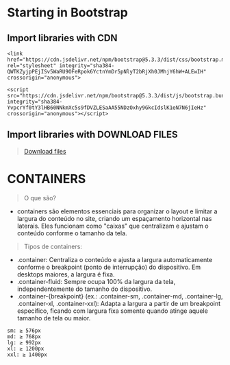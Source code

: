 # Starting in Bootstrap

## Import libraries with CDN

```
<link href="https://cdn.jsdelivr.net/npm/bootstrap@5.3.3/dist/css/bootstrap.min.css" rel="stylesheet" integrity="sha384-QWTKZyjpPEjISv5WaRU9OFeRpok6YctnYmDr5pNlyT2bRjXh0JMhjY6hW+ALEwIH" crossorigin="anonymous">

<script src="https://cdn.jsdelivr.net/npm/bootstrap@5.3.3/dist/js/bootstrap.bundle.min.js" integrity="sha384-YvpcrYf0tY3lHB60NNkmXc5s9fDVZLESaAA55NDzOxhy9GkcIdslK1eN7N6jIeHz" crossorigin="anonymous"></script>
```

## Import libraries with DOWNLOAD FILES

> [Download files](https://getbootstrap.com/docs/5.3/getting-started/download/)

# CONTAINERS

> O que são?
- containers são elementos essenciais para organizar o layout e limitar a largura do conteúdo no site, criando um espaçamento horizontal nas laterais. Eles funcionam como "caixas" que centralizam e ajustam o conteúdo conforme o tamanho da tela.

> Tipos de containers: 
- .container: Centraliza o conteúdo e ajusta a largura automaticamente conforme o breakpoint (ponto de interrupção) do dispositivo. Em desktops maiores, a largura é fixa.
- .container-fluid: Sempre ocupa 100% da largura da tela, independentemente do tamanho do dispositivo.
- .container-{breakpoint} (ex.: .container-sm, .container-md, .container-lg, .container-xl, .container-xxl): Adapta a largura a partir de um breakpoint específico, ficando com largura fixa somente quando atinge aquele tamanho de tela ou maior.

```
sm: ≥ 576px
md: ≥ 768px
lg: ≥ 992px
xl: ≥ 1200px
xxl: ≥ 1400px
```